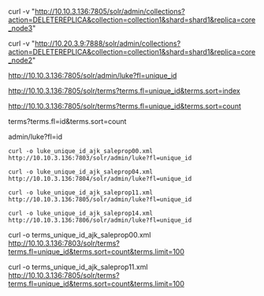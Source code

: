 

curl -v "http://10.10.3.136:7805/solr/admin/collections?action=DELETEREPLICA&collection=collection1&shard=shard1&replica=core_node3"

curl -v "http://10.20.3.9:7888/solr/admin/collections?action=DELETEREPLICA&collection=collection1&shard=shard1&replica=core_node2"



http://10.10.3.136:7805/solr/admin/luke?fl=unique_id

http://10.10.3.136:7805/solr/terms?terms.fl=unique_id&terms.sort=index

http://10.10.3.136:7805/solr/terms?terms.fl=unique_id&terms.sort=count


terms?terms.fl=id&terms.sort=count

admin/luke?fl=id

```
curl -o luke_unique_id_ajk_saleprop00.xml http://10.10.3.136:7803/solr/admin/luke?fl=unique_id

curl -o luke_unique_id_ajk_saleprop04.xml http://10.10.3.136:7804/solr/admin/luke?fl=unique_id

curl -o luke_unique_id_ajk_saleprop11.xml http://10.10.3.136:7805/solr/admin/luke?fl=unique_id

curl -o luke_unique_id_ajk_saleprop14.xml http://10.10.3.136:7806/solr/admin/luke?fl=unique_id
```



curl -o terms_unique_id_ajk_saleprop00.xml http://10.10.3.136:7803/solr/terms?terms.fl=unique_id&terms.sort=count&terms.limit=100

curl -o terms_unique_id_ajk_saleprop11.xml http://10.10.3.136:7805/solr/terms?terms.fl=unique_id&terms.sort=count&terms.limit=100


